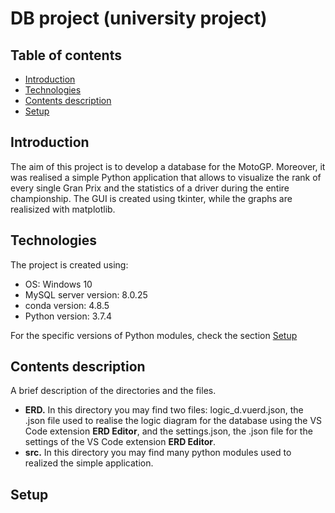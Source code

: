 # DB project (university project)

## Table of contents

* [Introduction](#introduction)
* [Technologies](#technologies)
* [Contents description](#contents-description)
* [Setup](#setup)

## Introduction

The aim of this project is to develop a database for the MotoGP. Moreover, it was realised a simple Python application that allows to visualize the rank of every single Gran Prix and the statistics of a driver during the entire championship. The GUI is created using tkinter, while the graphs are realisized with matplotlib.

## Technologies

The project is created using:

* OS: Windows 10
* MySQL server version: 8.0.25
* conda version: 4.8.5
* Python version: 3.7.4

For the specific versions of Python modules, check the section [Setup](#setup) 
## Contents description

A brief description of the directories and the files.

* **ERD.** In this directory you may find two files: logic_d.vuerd.json, the .json file used to realise the logic diagram for the database using the VS Code extension **ERD Editor**, and the settings.json, the .json file for the settings of the VS Code extension **ERD Editor**.
* **src.** In this directory you may find many python modules used to realized the simple application.

## Setup
